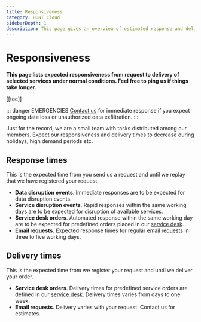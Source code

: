 ```yaml
---
title: Responsiveness
category: HUNT Cloud
sidebarDepth: 1
description: This page gives an overview of estimated response and delivery times for HUNT Cloud services.
---
```


# Responsiveness

**This page lists expected responsiveness from request to delivery of selected services under normal conditions. Feel free to ping us if things take longer.** 

[[toc]]

::: danger EMERGENCIES
[Contact us](/contact) for immediate response if you expect ongoing data loss or unauthorized data exfiltration.
:::

Just for the record, we are a small team with tasks distributed among our members. Expect our responsiveness and delivery times to decrease during holidays, high demand periods etc.

## Response times

This is the expected time from you send us a request and until we replay that we have registered your request. 

* **Data disruption events**. Immediate responses are to be expected for data disruption events.
* **Service disruption events**. Rapid responses within the same working days are to be expected for disruption of available services.
* **Service desk orders**. Automated response within the same working day are to be expected for predefined orders placed in our [service desk](/service-desk/). 
* **Email requests**. Expected response times for regular [email requests](/contact) in three to five working days.

## Delivery times

This is the expected time from we register your request and until we deliver your order. 

* **Service desk orders**. Delivery times for predefined service orders are defined in our [service desk](/service-desk/). Delivery times varies from days to one week.
* **Email requests**. Delivery varies with your request. Contact us for estimates.


